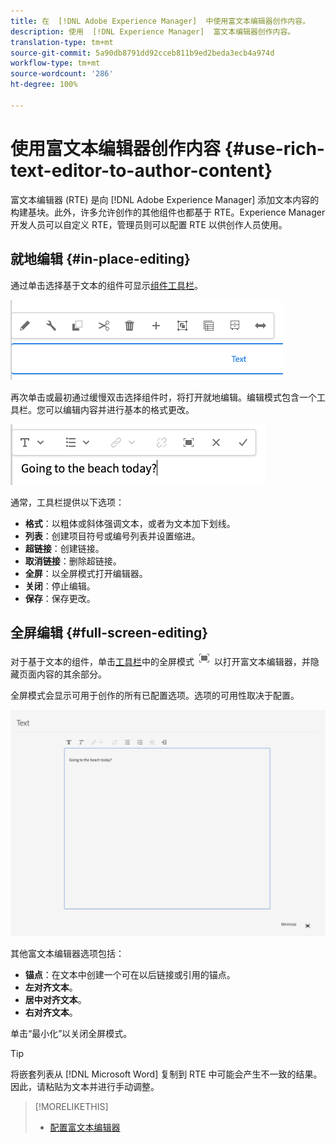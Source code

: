 ```yaml
---
title: 在  [!DNL Adobe Experience Manager]  中使用富文本编辑器创作内容。
description: 使用  [!DNL Experience Manager]  富文本编辑器创作内容。
translation-type: tm+mt
source-git-commit: 5a90db8791dd92cceb811b9ed2beda3ecb4a974d
workflow-type: tm+mt
source-wordcount: '286'
ht-degree: 100%

---
```



# 使用富文本编辑器创作内容 {#use-rich-text-editor-to-author-content}

富文本编辑器 (RTE) 是向 [!DNL Adobe Experience Manager] 添加文本内容的构建基块。此外，许多允许创作的其他组件也都基于 RTE。Experience Manager 开发人员可以自定义 RTE，管理员则可以配置 RTE 以供创作人员使用。

## 就地编辑 {#in-place-editing}

通过单击选择基于文本的组件可显示[组件工具栏](/help/sites-cloud/authoring/fundamentals/editing-content.md#component-toolbar)。

![组件工具栏](/help/sites-cloud/authoring/assets/editing-component-toolbar.png)

再次单击或最初通过缓慢双击选择组件时，将打开就地编辑。编辑模式包含一个工具栏。您可以编辑内容并进行基本的格式更改。

![使用 RTE 就地编辑](/help/sites-cloud/authoring/assets/rte-in-place-editing.png)

通常，工具栏提供以下选项：

* **格式**：以粗体或斜体强调文本，或者为文本加下划线。
* **列表**：创建项目符号或编号列表并设置缩进。
* **超链接**：创建链接。
* **取消链接**：删除超链接。
* **全屏**：以全屏模式打开编辑器。
* **关闭**：停止编辑。
* **保存**：保存更改。

## 全屏编辑 {#full-screen-editing}

对于基于文本的组件，单击[工具栏](/help/sites-cloud/authoring/fundamentals/editing-content.md#component-toolbar)中的全屏模式 ![RTE 全屏按钮](/help/sites-cloud/authoring/assets/editing-full-screen.png) 以打开富文本编辑器，并隐藏页面内容的其余部分。

全屏模式会显示可用于创作的所有已配置选项。选项的可用性取决于配置。<!--Full screen mode displays all the configured options that you can use for authoring. The availability of options [depends on the configuration](/help/sites-administering/rich-text-editor.md).-->

![全屏模式下的 RTE](/help/sites-cloud/authoring/assets/rte-full-screen.png)

其他富文本编辑器选项包括：

* **锚点**：在文本中创建一个可在以后链接或引用的锚点。
* **左对齐文本**。
* **居中对齐文本**。
* **右对齐文本**。

单击“最小化”以关闭全屏模式。

>[!TIP]
>
>将嵌套列表从 [!DNL Microsoft Word] 复制到 RTE 中可能会产生不一致的结果。因此，请粘贴为文本并进行手动调整。

>[!MORELIKETHIS]
>
>* [配置富文本编辑器](/help/implementing/developing/extending/rich-text-editor.md)

